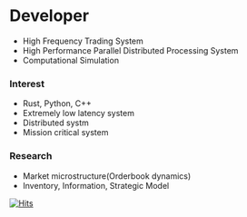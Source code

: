 # Developer
- High Frequency Trading System
- High Performance Parallel Distributed Processing System
- Computational Simulation

### Interest
- Rust, Python, C++
- Extremely low latency system
- Distributed systm 
- Mission critical system

### Research
- Market microstructure(Orderbook dynamics)
- Inventory, Information, Strategic Model

[![Hits](https://hits.seeyoufarm.com/api/count/incr/badge.svg?url=https%3A%2F%2Fgithub.com%2Fbohblue2%2Fhit-counter&count_bg=%2379C83D&title_bg=%23555555&icon=&icon_color=%23E7E7E7&title=hits&edge_flat=false)](https://hits.seeyoufarm.com)
